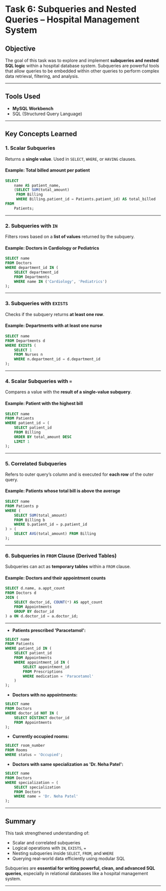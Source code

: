 #  Task 6: Subqueries and Nested Queries – Hospital Management System

##  Objective
The goal of this task was to explore and implement **subqueries and nested SQL logic** within a hospital database system. Subqueries are powerful tools that allow queries to be embedded within other queries to perform complex data retrieval, filtering, and analysis.

---

##  Tools Used
- **MySQL Workbench**
- SQL (Structured Query Language)

---

##  Key Concepts Learned

###  1. Scalar Subqueries
Returns a **single value**. Used in `SELECT`, `WHERE`, or `HAVING` clauses.

#### Example: Total billed amount per patient
```sql
SELECT 
    name AS patient_name,
    (SELECT SUM(total_amount) 
     FROM Billing 
     WHERE Billing.patient_id = Patients.patient_id) AS total_billed
FROM 
    Patients;
```

---

###  2. Subqueries with `IN`
Filters rows based on a **list of values** returned by the subquery.

#### Example: Doctors in Cardiology or Pediatrics
```sql
SELECT name
FROM Doctors
WHERE department_id IN (
    SELECT department_id
    FROM Departments
    WHERE name IN ('Cardiology', 'Pediatrics')
);
```

---

###  3. Subqueries with `EXISTS`
Checks if the subquery returns **at least one row**.

#### Example: Departments with at least one nurse
```sql
SELECT name
FROM Departments d
WHERE EXISTS (
    SELECT 1
    FROM Nurses n
    WHERE n.department_id = d.department_id
);
```

---

###  4. Scalar Subqueries with `=`
Compares a value with the **result of a single-value subquery**.

#### Example: Patient with the highest bill
```sql
SELECT name
FROM Patients
WHERE patient_id = (
    SELECT patient_id
    FROM Billing
    ORDER BY total_amount DESC
    LIMIT 1
);
```

---

###  5. Correlated Subqueries
Refers to outer query’s column and is executed for **each row** of the outer query.

#### Example: Patients whose total bill is above the average
```sql
SELECT name
FROM Patients p
WHERE (
    SELECT SUM(total_amount)
    FROM Billing b
    WHERE b.patient_id = p.patient_id
) > (
    SELECT AVG(total_amount) FROM Billing
);
```

---

###  6. Subqueries in `FROM` Clause (Derived Tables)
Subqueries can act as **temporary tables** within a `FROM` clause.

#### Example: Doctors and their appointment counts
```sql
SELECT d.name, a.appt_count
FROM Doctors d
JOIN (
    SELECT doctor_id, COUNT(*) AS appt_count
    FROM Appointments
    GROUP BY doctor_id
) a ON d.doctor_id = a.doctor_id;
```

---


-  **Patients prescribed 'Paracetamol':**
```sql
SELECT name
FROM Patients
WHERE patient_id IN (
    SELECT patient_id
    FROM Appointments
    WHERE appointment_id IN (
        SELECT appointment_id
        FROM Prescriptions
        WHERE medication = 'Paracetamol'
    )
);
```

-  **Doctors with no appointments:**
```sql
SELECT name
FROM Doctors
WHERE doctor_id NOT IN (
    SELECT DISTINCT doctor_id
    FROM Appointments
);
```

-  **Currently occupied rooms:**
```sql
SELECT room_number
FROM Rooms
WHERE status = 'Occupied';
```

-  **Doctors with same specialization as 'Dr. Neha Patel':**
```sql
SELECT name
FROM Doctors
WHERE specialization = (
    SELECT specialization
    FROM Doctors
    WHERE name = 'Dr. Neha Patel'
);
```

---

##  Summary

This task strengthened understanding of:

- Scalar and correlated subqueries
- Logical operations with `IN`, `EXISTS`, `=`
- Nesting subqueries inside `SELECT`, `FROM`, and `WHERE`
- Querying real-world data efficiently using modular SQL

Subqueries are **essential for writing powerful, clean, and advanced SQL queries**, especially in relational databases like a hospital management system.

---
